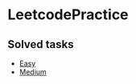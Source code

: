 # LeetcodePractice

## Solved tasks

* [Easy](https://github.com/lampadovnikita/leetcodepractice/tree/main/solutions/easy)
* [Medium](https://github.com/lampadovnikita/leetcodepractice/tree/main/solutions/medium)
